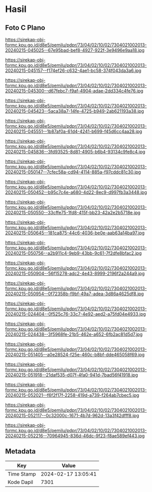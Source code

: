 # Hasil

## Foto C Plano

https://sirekap-obj-formc.kpu.go.id/d8e5/pemilu/pdpr/73/04/02/10/02/7304021002013-20240215-045025--67e95bad-bef8-4927-922f-3e9496e9aa18.jpg

https://sirekap-obj-formc.kpu.go.id/d8e5/pemilu/pdpr/73/04/02/10/02/7304021002013-20240215-045157--f174ef26-c632-4ae1-bc58-374f043da3a6.jpg

https://sirekap-obj-formc.kpu.go.id/d8e5/pemilu/pdpr/73/04/02/10/02/7304021002013-20240215-045300--d67febc7-f9af-4904-adae-2dd334c4fe76.jpg

https://sirekap-obj-formc.kpu.go.id/d8e5/pemilu/pdpr/73/04/02/10/02/7304021002013-20240215-045423--5aca38a7-14fe-4725-b949-2ab621193a38.jpg

https://sirekap-obj-formc.kpu.go.id/d8e5/pemilu/pdpr/73/04/02/10/02/7304021002013-20240215-045551--1b87af0a-61d4-4241-b699-f45d6cc4aa28.jpg

https://sirekap-obj-formc.kpu.go.id/d8e5/pemilu/pdpr/73/04/02/10/02/7304021002013-20240215-045836--3fd93525-8d81-4905-b6b4-93134c9fe8c4.jpg

https://sirekap-obj-formc.kpu.go.id/d8e5/pemilu/pdpr/73/04/02/10/02/7304021002013-20240215-050147--7cfec58a-cd94-4114-885a-f97cddc81c30.jpg

https://sirekap-obj-formc.kpu.go.id/d8e5/pemilu/pdpr/73/04/02/10/02/7304021002013-20240215-050452--b95c7c4e-a680-4d22-8ec9-d997fb3a3448.jpg

https://sirekap-obj-formc.kpu.go.id/d8e5/pemilu/pdpr/73/04/02/10/02/7304021002013-20240215-050550--33cffe75-1fd8-415f-bb23-42a2e2b5718e.jpg

https://sirekap-obj-formc.kpu.go.id/d8e5/pemilu/pdpr/73/04/02/10/02/7304021002013-20240215-050645--181ca875-44c6-4036-be0e-aab63a14ba97.jpg

https://sirekap-obj-formc.kpu.go.id/d8e5/pemilu/pdpr/73/04/02/10/02/7304021002013-20240215-050756--a2b911c4-9eb9-43bb-9c61-7f2dfe8bfac2.jpg

https://sirekap-obj-formc.kpu.go.id/d8e5/pemilu/pdpr/73/04/02/10/02/7304021002013-20240215-050904--56f15278-adc2-4e43-8999-2196f2a244a9.jpg

https://sirekap-obj-formc.kpu.go.id/d8e5/pemilu/pdpr/73/04/02/10/02/7304021002013-20240215-050954--0f72358b-f9bf-49a7-adea-3d86a4625df8.jpg

https://sirekap-obj-formc.kpu.go.id/d8e5/pemilu/pdpr/73/04/02/10/02/7304021002013-20240215-024404--0f525c76-33c7-4e92-aed2-a75fd04e4933.jpg

https://sirekap-obj-formc.kpu.go.id/d8e5/pemilu/pdpr/73/04/02/10/02/7304021002013-20240215-024438--3f5968fe-21b5-462e-a652-6fb2ac81d5d7.jpg

https://sirekap-obj-formc.kpu.go.id/d8e5/pemilu/pdpr/73/04/02/10/02/7304021002013-20240215-051405--a0e28524-f25e-460c-b8bf-dde465058f69.jpg

https://sirekap-obj-formc.kpu.go.id/d8e5/pemilu/pdpr/73/04/02/10/02/7304021002013-20240215-051918--21daf535-d07f-4fa0-941d-7bad56f41918.jpg

https://sirekap-obj-formc.kpu.go.id/d8e5/pemilu/pdpr/73/04/02/10/02/7304021002013-20240215-052021--f6f2f17f-2258-419d-a739-f264ab7cbec5.jpg

https://sirekap-obj-formc.kpu.go.id/d8e5/pemilu/pdpr/73/04/02/10/02/7304021002013-20240215-052117--0c32000c-1671-4b7d-962d-13a3f42dfff8.jpg

https://sirekap-obj-formc.kpu.go.id/d8e5/pemilu/pdpr/73/04/02/10/02/7304021002013-20240215-052216--70964945-836d-46dc-9f23-f8ae589ef443.jpg


## Metadata

| Key        | Value               |
| ---------- | ------------------- |
| Time Stamp | 2024-02-17 13:05:41 |
| Kode Dapil | 7301                |



